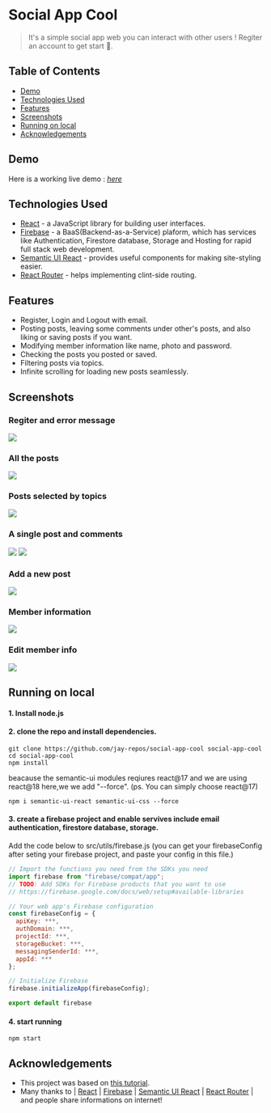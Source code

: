 # Social App Cool
> It's a simple social app web you can interact with other users !
> Regiter an account to get start 🐶.

## Table of Contents
* [Demo](#Demo)
* [Technologies Used](#technologies-used)
* [Features](#features)
* [Screenshots](#screenshots)
* [Running on local](#running-on-local)
* [Acknowledgements](#acknowledgements)

## Demo
Here is a working live demo :  [_here_](https://social-app-cool.web.app)

## Technologies Used
- [React](https://zh-hant.reactjs.org/) - a JavaScript library for building user interfaces.
- [Firebase](https://firebase.google.com/) - a BaaS(Backend-as-a-Service) plaform, which has services like Authentication, Firestore database, Storage and Hosting for rapid full stack web development.
- [Semantic UI React](https://react.semantic-ui.com/) - provides useful components for making site-styling easier.
- [React Router](https://reactrouter.com/) - helps implementing clint-side routing.

## Features
- Register, Login and Logout with email.
- Posting posts, leaving some comments under other's posts, and also liking or saving posts if you want. 
- Modifying member information like name, photo and password.
- Checking the posts you posted or saved.
- Filtering posts via topics.
- Infinite scrolling for loading new posts seamlessly.

## Screenshots
### Regiter and error message
![](https://github.com/jay-repos/social-app-cool/blob/main/screenshots/register.png)
### All the posts
![](https://github.com/jay-repos/social-app-cool/blob/main/screenshots/posts.png)
### Posts selected by topics
![](https://github.com/jay-repos/social-app-cool/blob/main/screenshots/filter.png)
### A single post and comments
![](https://github.com/jay-repos/social-app-cool/blob/main/screenshots/post.png)
![](https://github.com/jay-repos/social-app-cool/blob/main/screenshots/comments.png)
### Add a new post
![](https://github.com/jay-repos/social-app-cool/blob/main/screenshots/newpost.png)
### Member information
![](https://github.com/jay-repos/social-app-cool/blob/main/screenshots/member.png)
### Edit member info
![](https://github.com/jay-repos/social-app-cool/blob/main/screenshots/edit.png)


## Running on local
#### 1. Install node.js 
#### 2. clone the repo and install dependencies.
```
git clone https://github.com/jay-repos/social-app-cool social-app-cool
cd social-app-cool
npm install
```
beacause the semantic-ui modules reqiures react@17 and we are using react@18 here,we we add "--force".
(ps. You can simply choose react@17)
```
npm i semantic-ui-react semantic-ui-css --force
```
#### 3. create a firebase project and enable servives include email authentication, firestore database, storage.
Add the code below to src/utils/firebase.js
(you can get your firebaseConfig after seting your firebase project,
and paste your config in this file.)
```javascript
// Import the functions you need from the SDKs you need
import firebase from "firebase/compat/app";
// TODO: Add SDKs for Firebase products that you want to use
// https://firebase.google.com/docs/web/setup#available-libraries

// Your web app's Firebase configuration
const firebaseConfig = {
  apiKey: ***,
  authDomain: ***,
  projectId: ***,
  storageBucket: ***,
  messagingSenderId: ***,
  appId: ***
};

// Initialize Firebase
firebase.initializeApp(firebaseConfig);

export default firebase
```
#### 4. start running
```
npm start
```

## Acknowledgements
- This project was based on [this tutorial](https://www.youtube.com/watch?v=EwvFcFpZWio&list=PLddLA9QpG2T2__tPfi6nwaL8Rf_wWQaz7).
- Many thanks to | [React](https://zh-hant.reactjs.org/) | [Firebase](https://firebase.google.com/) | [Semantic UI React](https://react.semantic-ui.com/) |  [React Router](https://reactrouter.com/) | and people share informations on internet!
